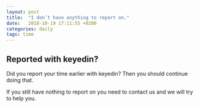 ```yaml
---
layout: post
title:  "I don’t have anything to report on."
date:   2018-10-19 17:11:55 +0200
categories: daily
tags: time
---
```


## Reported with keyedin?

Did you report your time earlier with keyedin? Then you should continue doing that.

If you still have nothing to report on you need to contact us and we will try to help you.
